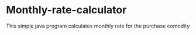 # Monthly-rate-calculator
This simple java program calculates monthly rate for the purchase comodity
